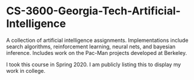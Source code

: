 # CS-3600-Georgia-Tech-Artificial-Intelligence

A collection of artificial intelligence assignments. Implementations include search algorithms, reinforcement learning, neural nets, and bayesian inference. Includes work on the Pac-Man projects developed at Berkeley.

I took this course in Spring 2020. I am publicly listing this to display my work in college.
